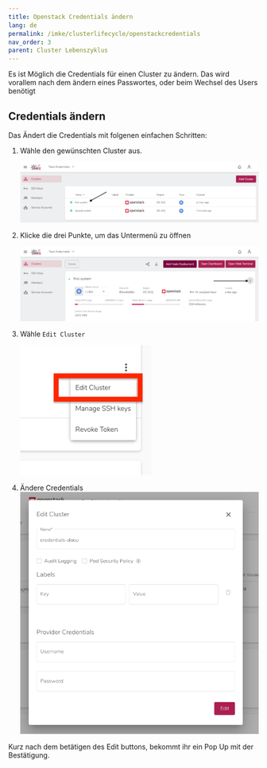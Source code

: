 ```yaml
---
title: Openstack Credentials ändern
lang: de
permalink: /imke/clusterlifecycle/openstackcredentials
nav_order: 3
parent: Cluster Lebenszyklus
---
```


Es ist Möglich die Credentials für einen Cluster zu ändern.
Das wird vorallem nach dem ändern eines Passwortes, oder beim Wechsel des Users benötigt

## Credentials ändern

Das Ändert die Credentials mit folgenen einfachen Schritten:

1. Wähle den gewünschten Cluster aus.

    ![Clusters](clusters.png)

2. Klicke die drei Punkte, um das Untermenü zu öffnen

    ![Trhee-Dots](three-dots.png)

3. Wähle `Edit Cluster`

    ![Edit-Cluster](edit-cluster.png)

4. Ändere Credentials
    ![Credentials-Edit](credentials-edit.png)

Kurz nach dem betätigen des Edit buttons, bekommt ihr ein Pop Up mit der Bestätigung.
